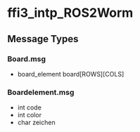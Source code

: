 # ffi3_intp_ROS2Worm

## Message Types
### Board.msg
- board_element board[ROWS][COLS] 

### Boardelement.msg
- int code
- int color
- char zeichen